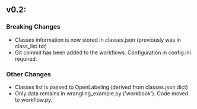 ## v0.2:
### Breaking Changes
* Classes information is now stored in classes.json (previously was in class_list.txt)
* Git commit has been added to the workflows. Configuration in config.ini required.

### Other Changes
* Classes list is passed to OpenLabeling (derived from classes.json dict)
* Only data remains in wrangling_example.py ('workbook'). Code moved to workflow.py. 
 